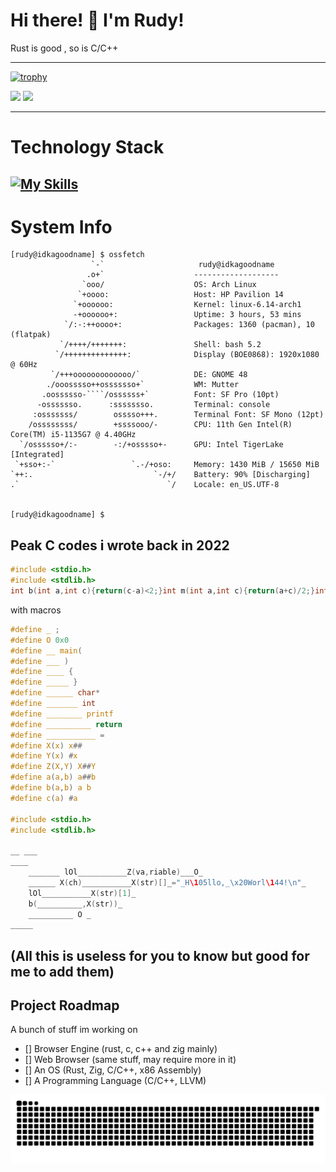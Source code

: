 # Hi there! 👋 I'm Rudy!
Rust is good , so is C/C++

---
[![trophy](https://github-profile-trophy.vercel.app/?username=rudy-in&theme=gruvbox)](https://github.com/rudy-in)

<img src="https://github-readme-stats.vercel.app/api?username=rudy-in&show_icons=true&theme=onedark" />
<img src="https://github-readme-stats.vercel.app/api/top-langs/?username=rudy-in&layout=compact&theme=onedark" />

---
# Technology Stack
[![My Skills](https://skillicons.dev/icons?i=js,ts,html,css,rust,zig,c,cpp,go,python,linux,bash,windows,nodejs,figma,lua,kotlin,cmake,docker,arch,arduino,discord,discordjs,firebase,flutter,gmail,git,github,vscode,vim,vscodium,obsidian,nix,tailwind,unity,unreal,blender,vercel,bsd,cs,dart,debian,gradle,gtk,kali,md,mysql,npm,notion,perl,php,postgres,qt,replit,svelte,tauri,tensorflow,vala,vite,wasm)](https://skillicons.dev)
---
# System Info
```
[rudy@idkagoodname] $ ossfetch
                  `-`                     rudy@idkagoodname
                 .o+`                    -------------------
                `ooo/                    OS: Arch Linux
               `+oooo:                   Host: HP Pavilion 14
              `+oooooo:                  Kernel: linux-6.14-arch1
              -+oooooo+:                 Uptime: 3 hours, 53 mins
            `/:-:++oooo+:                Packages: 1360 (pacman), 10 (flatpak)
           `/++++/+++++++:               Shell: bash 5.2
          `/++++++++++++++:              Display (BOE0868): 1920x1080 @ 60Hz
         `/+++ooooooooooooo/`            DE: GNOME 48
        ./ooosssso++osssssso+`           WM: Mutter
       .oossssso-````/ossssss+`          Font: SF Pro (10pt)
      -osssssso.      :ssssssso.         Terminal: console
     :osssssss/        osssso+++.        Terminal Font: SF Mono (12pt)
    /ossssssss/        +ssssooo/-        CPU: 11th Gen Intel(R) Core(TM) i5-1135G7 @ 4.40GHz
  `/ossssso+/:-        -:/+osssso+-      GPU: Intel TigerLake [Integrated]
 `+sso+:-`                 `.-/+oso:     Memory: 1430 MiB / 15650 MiB
`++:.                           `-/+/    Battery: 90% [Discharging]
.`                                 `/    Locale: en_US.UTF-8


[rudy@idkagoodname] $
```
## Peak C codes i wrote back in 2022
```c
#include <stdio.h>
#include <stdlib.h>
int b(int a,int c){return(c-a)<2;}int m(int a,int c){return(a+c)/2;}int*f(int n){int*p=malloc(n*sizeof(int));if(!p)exit(1);return p;}int g(int*d,int i,int j,int m,int e){return(j==e||(i<m&&d[i]<=d[j]));}int x(int*a){return(*a)++;}void h(int*d,int l,int m,int r,int*z){int i=l,j=m,k=0;while(i<m||j<r)z[k++]=g(d,i,j,m,r)?d[x(&i)]:d[x(&j)];}void c(int*d,int o,int*z,int n){for(int i=0;i<n;)d[o+i]=z[i++];}void q(int*d,int s,int e){if(b(s,e))return;int q=m(s,e);q(d,s,q);q(d,q,e);int*z=f(e-s);h(d,s,q,e,z);c(d,s,z,e-s);free(z);}int main(){int a[]={42,13,7,99,5,23,8,1};int n=sizeof(a)/sizeof(a[0]);q(a,0,n);for(int i=0;i<n;i++)printf("%d%c",a[i],i==n-1?'\n':' ');return 0;}
```
with macros
```c
#define _ ;
#define O 0x0
#define __ main(
#define ___ )
#define ____ {
#define _____ }
#define ______ char*
#define _______ int
#define ________ printf
#define __________ return
#define ___________ =
#define X(x) x##
#define Y(x) #x
#define Z(X,Y) X##Y
#define a(a,b) a##b
#define b(a,b) a b
#define c(a) #a

#include <stdio.h>
#include <stdlib.h>

__ ___
____
    _______ lOl___________Z(va,riable)___O_ 
    ______ X(ch)___________X(str)[]_="_H\105llo,_\x20Worl\144!\n"_ 
    lOl___________X(str)[1]_ 
    b(__________,X(str))_ 
    __________ O _
_____
```
(All this is useless for you to know but good for me to add them)
---
## Project Roadmap
A bunch of stuff im working on
- [] Browser Engine (rust, c, c++ and zig mainly)
- [] Web Browser (same stuff, may require more in it)
- [] An OS (Rust, Zig, C/C++, x86 Assembly)
- [] A Programming Language (C/C++, LLVM)

![snakegif](https://github.com/rudy-in/rudy-in/blob/assets/snake-light.svg)
